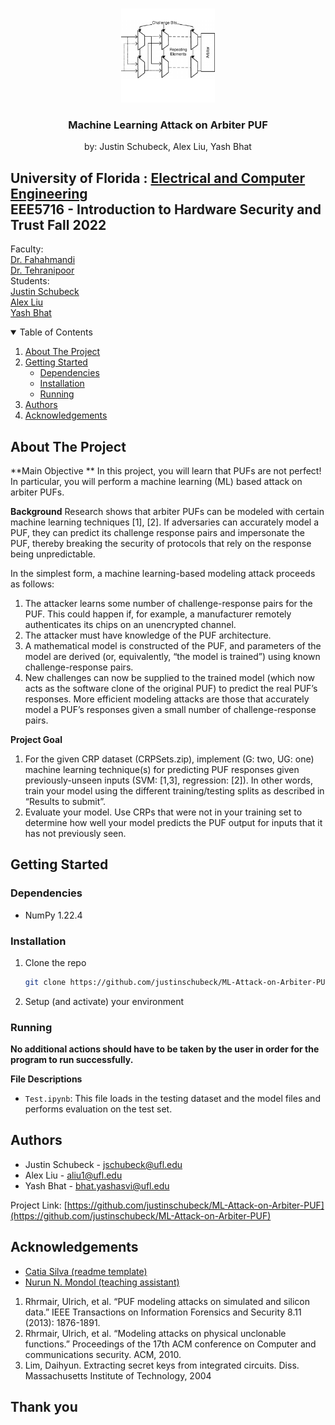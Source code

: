 <!-- PROJECT LOGO -->
<br />
<p align="center">
  <a href="https://www.researchgate.net/figure/The-Arbiter-PUF-structure_fig1_228851018">
    <img src="images/The-Arbiter-PUF-structure.png" alt="Logo" width="150" height="150">
  </a>

  <h3 align="center">Machine Learning Attack on Arbiter PUF</h3>
  <p align="center">
    by: Justin Schubeck, Alex Liu, Yash Bhat
  </p>
</p>

## University of Florida : [Electrical and Computer Engineering](https://www.ece.ufl.edu/)<br />EEE5716 - Introduction to Hardware Security and Trust Fall 2022
Faculty: <br />
[Dr. Fahahmandi](https://www.ece.ufl.edu/people/faculty/farimah-farahmandi/) <br />
[Dr. Tehranipoor](https://www.ece.ufl.edu/people/faculty/mark-m-tehranipoor/) <br />
Students: <br />
[Justin Schubeck](https://www.linkedin.com/in/justinschubeck/) <br />
[Alex Liu](https://www.linkedin.com/in/alex-liu-m1/) <br />
[Yash Bhat](https://www.linkedin.com/in/yash-bhat/)



<!-- TABLE OF CONTENTS -->
<details open="open">
  <summary>Table of Contents</summary>
  <ol>
    <li>
      <a href="#about-the-project">About The Project</a>
    </li>
    <li>
      <a href="#getting-started">Getting Started</a>
      <ul>
        <li><a href="#dependencies">Dependencies</a></li>
        <li><a href="#installation">Installation</a></li>
        <li><a href="#running">Running</a></li>
      </ul>
    </li>
    <li><a href="#authors">Authors</a></li>
    <li><a href="#acknowledgements">Acknowledgements</a></li>
  </ol>
</details>



<!-- ABOUT THE PROJECT -->
## About The Project
**Main Objective **
In this project, you will learn that PUFs are not perfect! In particular, you will perform a machine learning (ML) based attack on arbiter PUFs.

**Background** 
Research shows that arbiter PUFs can be modeled with certain machine learning techniques [1], [2]. If adversaries can accurately model a PUF, they can predict its challenge response pairs and impersonate the PUF, thereby breaking the security of protocols that rely on the response being unpredictable.

In the simplest form, a machine learning-based modeling attack proceeds as follows:
1. The attacker learns some number of challenge-response pairs for the PUF. This could happen if, for example, a manufacturer remotely authenticates its chips on an unencrypted channel.
2. The attacker must have knowledge of the PUF architecture.
3. A mathematical model is constructed of the PUF, and parameters of the model are derived (or, equivalently, “the model
is trained”) using known challenge-response pairs.
4. New challenges can now be supplied to the trained model (which now acts as the software clone of the original PUF)
to predict the real PUF’s responses.
More efficient modeling attacks are those that accurately model a PUF’s responses given a small number of challenge-response
pairs.

**Project Goal**
1. For the given CRP dataset (CRPSets.zip), implement (G: two, UG: one) machine learning technique(s) for predicting
PUF responses given previously-unseen inputs (SVM: [1,3], regression: [2]). In other words, train your model using
the different training/testing splits as described in “Results to submit”.
2. Evaluate your model. Use CRPs that were not in your training set to determine how well your model predicts the PUF
output for inputs that it has not previously seen.


<!-- GETTING STARTED -->
## Getting Started

### Dependencies
* NumPy 1.22.4

### Installation

1. Clone the repo
   ```sh
   git clone https://github.com/justinschubeck/ML-Attack-on-Arbiter-PUF.git
   ```
2. Setup (and activate) your environment

### Running
**No additional actions should have to be taken by the user in order for the program to run successfully.**

**File Descriptions**
* ```Test.ipynb```: This file loads in the testing dataset and the model files and performs evaluation on the test set. 

<!-- Authors -->
## Authors

* Justin Schubeck - jschubeck@ufl.edu
* Alex Liu - aliu1@ufl.edu
* Yash Bhat - bhat.yashasvi@ufl.edu

Project Link: [https://github.com/justinschubeck/ML-Attack-on-Arbiter-PUF](https://github.com/justinschubeck/ML-Attack-on-Arbiter-PUF)


<!-- ACKNOWLEDGEMENTS -->
## Acknowledgements

* [Catia Silva (readme template)](https://faculty.eng.ufl.edu/catia-silva/)
* [Nurun N. Mondol (teaching assistant)](https://fics.institute.ufl.edu/index.php/about/students/)

1. Rhrmair, Ulrich, et al. “PUF modeling attacks on simulated and silicon data.” IEEE Transactions on Information Forensics and Security 8.11 (2013): 1876-1891.
2. Rhrmair, Ulrich, et al. “Modeling attacks on physical unclonable functions.” Proceedings of the 17th ACM conference on Computer and communications security. ACM, 2010.
3. Lim, Daihyun. Extracting secret keys from integrated circuits. Diss. Massachusetts Institute of Technology, 2004

## Thank you
